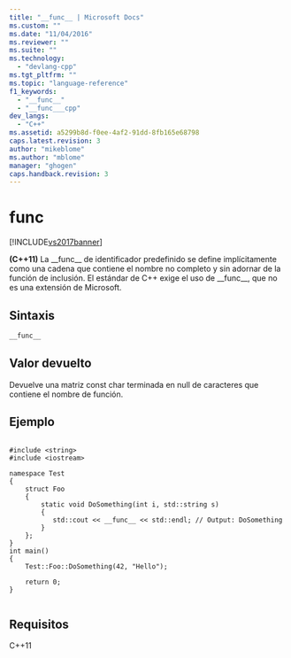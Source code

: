 ```yaml
---
title: "__func__ | Microsoft Docs"
ms.custom: ""
ms.date: "11/04/2016"
ms.reviewer: ""
ms.suite: ""
ms.technology: 
  - "devlang-cpp"
ms.tgt_pltfrm: ""
ms.topic: "language-reference"
f1_keywords: 
  - "__func__"
  - "__func___cpp"
dev_langs: 
  - "C++"
ms.assetid: a5299b8d-f0ee-4af2-91dd-8fb165e68798
caps.latest.revision: 3
author: "mikeblome"
ms.author: "mblome"
manager: "ghogen"
caps.handback.revision: 3
---
```

# __func__
[!INCLUDE[vs2017banner](../assembler/inline/includes/vs2017banner.md)]

**\(C\+\+11\)** La \_\_func\_\_ de identificador predefinido se define implícitamente como una cadena que contiene el nombre no completo y sin adornar de la función de inclusión.  El estándar de C\+\+ exige el uso de \_\_func\_\_, que no es una extensión de Microsoft.  
  
## Sintaxis  
  
```vb  
__func__  
```  
  
## Valor devuelto  
 Devuelve una matriz const char terminada en null de caracteres que contiene el nombre de función.  
  
## Ejemplo  
  
```  
  
#include <string>  
#include <iostream>  
  
namespace Test  
{  
    struct Foo  
    {  
        static void DoSomething(int i, std::string s)  
        {  
           std::cout << __func__ << std::endl; // Output: DoSomething  
        }  
    };  
}  
int main()  
{  
    Test::Foo::DoSomething(42, "Hello");  
  
    return 0;  
}  
  
```  
  
## Requisitos  
 C\+\+11